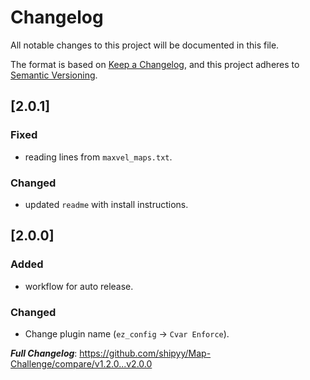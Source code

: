 # Changelog
All notable changes to this project will be documented in this file.

The format is based on [Keep a Changelog](https://keepachangelog.com/en/1.0.0/),
and this project adheres to [Semantic Versioning](https://semver.org/spec/v2.0.0.html).

## [2.0.1]

### Fixed

- reading lines from `maxvel_maps.txt`.

### Changed

- updated `readme` with install instructions.

## [2.0.0]

### Added

- workflow for auto release.

### Changed

- Change plugin name (`ez_config` -> `Cvar Enforce`).

***Full Changelog***: https://github.com/shipyy/Map-Challenge/compare/v1.2.0...v2.0.0